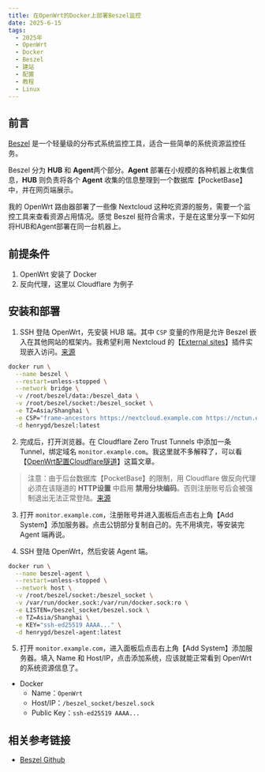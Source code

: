 ```yaml
---
title: 在OpenWrt的Docker上部署Beszel监控
date: 2025-6-15
tags:
  - 2025年
  - OpenWrt
  - Docker
  - Beszel
  - 建站
  - 配置
  - 教程
  - Linux
---
```



## 前言

[Beszel](https://beszel.dev/zh/) 是一个轻量级的分布式系统监控工具，适合一些简单的系统资源监控任务。

Beszel 分为 **HUB** 和 **Agent**两个部分。**Agent** 部署在小规模的各种机器上收集信息，**HUB** 则负责将各个 **Agent** 收集的信息整理到一个数据库【PocketBase】中，并在网页端展示。

我的 OpenWrt 路由器部署了一些像 Nextcloud 这种吃资源的服务，需要一个监控工具来查看资源占用情况。感觉 Beszel 挺符合需求，于是在这里分享一下如何将HUB和Agent部署在同一台机器上。


## 前提条件

1. OpenWrt 安装了 Docker
2. 反向代理，这里以 Cloudflare 为例子


## 安装和部署

1. SSH 登陆 OpenWrt，先安装 HUB 端。其中 `CSP` 变量的作用是允许 Beszel 嵌入在其他网站的框架内。我希望利用 Nextcloud 的【[External sites](https://apps.nextcloud.com/apps/external)】插件实现嵌入访问。[来源](https://github.com/henrygd/beszel/issues/112#issuecomment-2381603289)

```bash
docker run \
  --name beszel \
  --restart=unless-stopped \
  --network bridge \
  -v /root/beszel/data:/beszel_data \
  -v /root/beszel/socket:/beszel_socket \
  -e TZ=Asia/Shanghai \
  -e CSP="frame-ancestors https://nextcloud.example.com https://nctun.example.com" \
  -d henrygd/beszel:latest

```

2. 完成后，打开浏览器。在 Cloudflare Zero Trust Tunnels 中添加一条 Tunnel，绑定域名 `monitor.example.com`。我这里就不多解释了，可以看【[OpenWrt配置Cloudflare隧道](https://uaoao.github.io/2025/5/27/OpenWrt%E9%85%8D%E7%BD%AECloudflare%E9%9A%A7%E9%81%93.html)】这篇文章。

> 注意：由于后台数据库【PocketBase】的限制，用 Cloudflare 做反向代理必须在该隧道的 **HTTP设置** 中启用 **禁用分块编码**。否则注册账号后会被强制退出无法正常登陆。[来源](https://github.com/pocketbase/pocketbase/discussions/6663)

3. 打开 `monitor.example.com`，注册账号并进入面板后点击右上角【Add System】添加服务器。点击公钥部分复制自己的。先不用填完，等安装完 Agent 端再说。

4. SSH 登陆 OpenWrt，然后安装 Agent 端。

```bash
docker run \
  --name beszel-agent \
  --restart=unless-stopped \
  --network host \
  -v /root/beszel/socket:/beszel_socket \
  -v /var/run/docker.sock:/var/run/docker.sock:ro \
  -e LISTEN=/beszel_socket/beszel.sock \
  -e TZ=Asia/Shanghai \
  -e KEY="ssh-ed25519 AAAA..." \
  -d henrygd/beszel-agent:latest

```

5. 打开 `monitor.example.com`，进入面板后点击右上角【Add System】添加服务器。填入 Name 和 Host/IP，点击添加系统，应该就能正常看到 OpenWrt的系统资源信息了。

- Docker
  - Name：`OpenWrt`
  - Host/IP：`/beszel_socket/beszel.sock`
  - Public Key：`ssh-ed25519 AAAA...`


## 相关参考链接

- [Beszel Github](https://github.com/henrygd/beszel)

